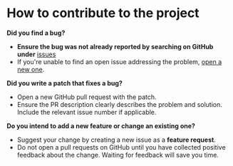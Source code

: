 # How to contribute to the project

**Did you find a bug?**

* **Ensure the bug was not already reported by searching on GitHub under** [issues](https://github.com/mauricioabreu/mosaic-video/issues)
* If you're unable to find an open issue addressing the problem, [open a new one](https://github.com/mauricioabreu/mosaic-video/issues/new).

**Did you write a patch that fixes a bug?**

* Open a new GitHub pull request with the patch.
* Ensure the PR description clearly describes the problem and solution. Include the relevant issue number if applicable.

**Do you intend to add a new feature or change an existing one?**

* Suggest your change by creating a new issue as a **feature request**.
* Do not open a pull requests on GitHub until you have collected positive feedback about the change. Waiting for feedback will save you time.
